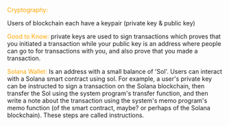 <span style="color: orange;">Cryptography:</span>

Users of blockchain each have a keypair (private key & public key)

<span style="color: orange;">Good to Know:</span> private keys are used to sign transactions which proves that you initiated a transaction while your public key is an address where people can go to for transactions with you, and also prove that you made a transaction.

<span style="color: orange;">Solana Wallet:</span>
Is an address with a small balance of 'Sol'. Users can interact with a Solana smart contract using sol. For example, a user's private key can be instructed to sign a transaction on the Solana blockchain, then transfer the Sol using the system program's transfer function, and then write a note about the transaction using the system's memo program's memo function (of the smart contract, maybe? or perhaps of the Solana blockchain). These steps are called instructions.
